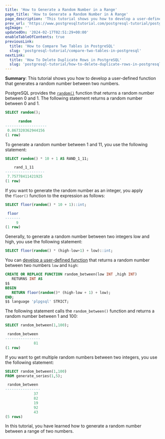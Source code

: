 ```yaml
---
title: 'How to Generate a Random Number in a Range'
page_title: 'How to Generate a Random Number in A Range'
page_description: 'This tutorial shows you how to develop a user-defined function that generates a random number in a range'
prev_url: 'https://www.postgresqltutorial.com/postgresql-tutorial/postgresql-random-range/'
ogImage: ''
updatedOn: '2024-02-17T02:51:29+00:00'
enableTableOfContents: true
previousLink:
  title: 'How to Compare Two Tables in PostgreSQL'
  slug: 'postgresql-tutorial/compare-two-tables-in-postgresql'
nextLink:
  title: 'How To Delete Duplicate Rows in PostgreSQL'
  slug: 'postgresql-tutorial/how-to-delete-duplicate-rows-in-postgresql'
---
```


**Summary**: This tutorial shows you how to develop a user\-defined function that generates a random number between two numbers.

PostgreSQL provides the [`random()`](../postgresql-math-functions/postgresql-random) function that returns a random number between 0 and 1\. The following statement returns a random number between 0 and 1\.

```sql
SELECT random();
```

```sql
      random
-------------------
 0.867320362944156
(1 row)
```

To generate a random number between 1 and 11, you use the following statement:

```sql
SELECT random() * 10 + 1 AS RAND_1_11;
```

```sql
    rand_1_11
------------------
 7.75778411421925
(1 row)
```

If you want to generate the random number as an integer, you apply the `floor()` function to the expression as follows:

```sql
SELECT floor(random() * 10 + 1)::int;
```

```sql
 floor
-------
     9
(1 row)
```

Generally, to generate a random number between two integers low and high, you use the following statement:

```sql
SELECT floor(random() * (high-low+1) + low)::int;
```

You can [develop a user\-defined function](../postgresql-plpgsql/postgresql-create-function) that returns a random number between two numbers `low` and `high`:

```sql
CREATE OR REPLACE FUNCTION random_between(low INT ,high INT)
   RETURNS INT AS
$$
BEGIN
   RETURN floor(random()* (high-low + 1) + low);
END;
$$ language 'plpgsql' STRICT;
```

The following statement calls the `random_between()` function and returns a random number between 1 and 100:

```sql
SELECT random_between(1,100);
```

```sql
 random_between
----------------
             81
(1 row)
```

If you want to get multiple random numbers between two integers, you use the following statement:

```sql
SELECT random_between(1,100)
FROM generate_series(1,5);
```

```sql
 random_between
----------------
             37
             82
             19
             92
             43
(5 rows)
```

In this tutorial, you have learned how to generate a random number between a range of two numbers.
